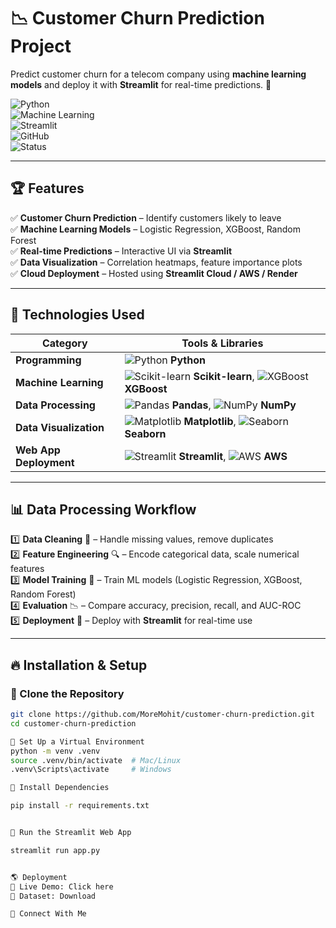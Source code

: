 # 📉 Customer Churn Prediction Project  

Predict customer churn for a telecom company using **machine learning models** and deploy it with **Streamlit** for real-time predictions. 🚀  

![Python](https://img.shields.io/badge/Python-3776AB?logo=python&logoColor=white)  
![Machine Learning](https://img.shields.io/badge/Machine%20Learning-%E2%9C%85-brightgreen)  
![Streamlit](https://img.shields.io/badge/Streamlit-FF4B4B?logo=streamlit&logoColor=white)  
![GitHub](https://img.shields.io/badge/GitHub-181717?logo=github&logoColor=white)  
![Status](https://img.shields.io/badge/Status-Active-brightgreen)  

---

## 🏆 Features  
✅ **Customer Churn Prediction** – Identify customers likely to leave  
✅ **Machine Learning Models** – Logistic Regression, XGBoost, Random Forest  
✅ **Real-time Predictions** – Interactive UI via **Streamlit**  
✅ **Data Visualization** – Correlation heatmaps, feature importance plots  
✅ **Cloud Deployment** – Hosted using **Streamlit Cloud / AWS / Render**  

---

## 🚀 Technologies Used  

| **Category**            | **Tools & Libraries** |  
|-------------------------|----------------------|  
| **Programming**        | ![Python](https://img.shields.io/badge/Python-3776AB?logo=python&logoColor=white) **Python** |  
| **Machine Learning**   | ![Scikit-learn](https://img.shields.io/badge/Scikit--learn-F7931E?logo=scikit-learn&logoColor=white) **Scikit-learn**, ![XGBoost](https://img.shields.io/badge/XGBoost-EB3C00?logo=xgboost&logoColor=white) **XGBoost** |  
| **Data Processing**    | ![Pandas](https://img.shields.io/badge/Pandas-150458?logo=pandas&logoColor=white) **Pandas**, ![NumPy](https://img.shields.io/badge/NumPy-013243?logo=numpy&logoColor=white) **NumPy** |  
| **Data Visualization** | ![Matplotlib](https://img.shields.io/badge/Matplotlib-11557C?logo=matplotlib&logoColor=white) **Matplotlib**, ![Seaborn](https://img.shields.io/badge/Seaborn-3776AB?logo=python&logoColor=white) **Seaborn** |  
| **Web App Deployment** | ![Streamlit](https://img.shields.io/badge/Streamlit-FF4B4B?logo=streamlit&logoColor=white) **Streamlit**, ![AWS](https://img.shields.io/badge/AWS-232F3E?logo=amazon-aws&logoColor=white) **AWS** |  

---

## 📊 Data Processing Workflow  

1️⃣ **Data Cleaning** 🧹 – Handle missing values, remove duplicates  
2️⃣ **Feature Engineering** 🔍 – Encode categorical data, scale numerical features  
3️⃣ **Model Training** 🤖 – Train ML models (Logistic Regression, XGBoost, Random Forest)  
4️⃣ **Evaluation** 📉 – Compare accuracy, precision, recall, and AUC-ROC  
5️⃣ **Deployment** 🚀 – Deploy with **Streamlit** for real-time use  

---

## 🔥 Installation & Setup  

### 📌 Clone the Repository  
```sh
git clone https://github.com/MoreMohit/customer-churn-prediction.git
cd customer-churn-prediction

📌 Set Up a Virtual Environment
python -m venv .venv
source .venv/bin/activate  # Mac/Linux
.venv\Scripts\activate     # Windows

📌 Install Dependencies

pip install -r requirements.txt


📌 Run the Streamlit Web App

streamlit run app.py


🌎 Deployment
🚀 Live Demo: Click here
📂 Dataset: Download

🤝 Connect With Me

